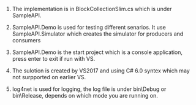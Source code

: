 1. The implementation is in BlockCollectionSlim.cs which is under SampleAPI.

2. SampleAPI.Demo is used for testing different senarios. It use SampleAPI.Simulator which creates the simulator for producers and consumers

3. SampleAPI.Demo is the start project which is a console application, press enter to exit if run with VS.

4. The sulotion is created by VS2017 and using C# 6.0 syntex which may not surpported on earlier VS.

5. log4net is used for logging, the log file is under bin\Debug or bin\Release, depends on which mode you are running on.
